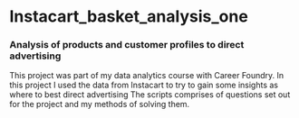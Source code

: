 # Instacart_basket_analysis_one
### Analysis of products and customer profiles to direct advertising
This project was part of my data analytics course with Career Foundry. In this project I used the data from Instacart to try to gain some insights as where to best direct advertising
The scripts comprises of questions set out for the project and my methods of solving them.

